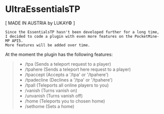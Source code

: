 # UltraEssentialsTP

[ MADE IN AUSTRIA by LUKAY© ]

    Since the EssentialsTP hasn't been developed further for a long time, 
    I decided to code a plugin with even more features on the PocketMine-MP API5. 
    More features will be added over time.

At the moment the plugin has the following features:

> - /tpa <player> (Sends a teleport request to a player)
> - /tpahere <player> (Sends a teleport here request to a player)
> - /tpaccept (Accepts a '/tpa' or '/tpahere')
> - /tpadecline (Declines a '/tpa' or '/tpahere')
> - /tpall (Teleports all online players to you)
> - /vanish (Turns vanish on)
> - /unvanish (Turns vanish off)
> - /home (Teleports you to chosen home)
> - /sethome (Sets a home)